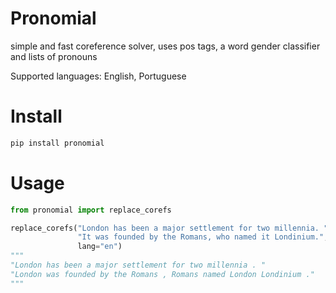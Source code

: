 # Pronomial

simple and fast coreference solver, uses pos tags, a word gender classifier 
and lists of pronouns

Supported languages: English, Portuguese

# Install

```bash
pip install pronomial
```

# Usage

```python
from pronomial import replace_corefs

replace_corefs("London has been a major settlement for two millennia. "
               "It was founded by the Romans, who named it Londinium.", 
               lang="en")
"""
"London has been a major settlement for two millennia . "
"London was founded by the Romans , Romans named London Londinium ."
"""
```